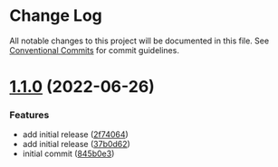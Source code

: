 # Change Log

All notable changes to this project will be documented in this file.
See [Conventional Commits](https://conventionalcommits.org) for commit guidelines.

# [1.1.0](https://github.com/nordlb-ui/linting-configs/compare/v1.0.1...v1.1.0) (2022-06-26)


### Features

* add initial release ([2f74064](https://github.com/nordlb-ui/linting-configs/commit/2f74064dcc2f0c25be41de08ed8a803663a00d9a))
* add initial release ([37b0d62](https://github.com/nordlb-ui/linting-configs/commit/37b0d629876a6da0ac59d5ecb00ace2741729fc9))
* initial commit ([845b0e3](https://github.com/nordlb-ui/linting-configs/commit/845b0e3248064420c4f20cf82015bee021c540ed))
